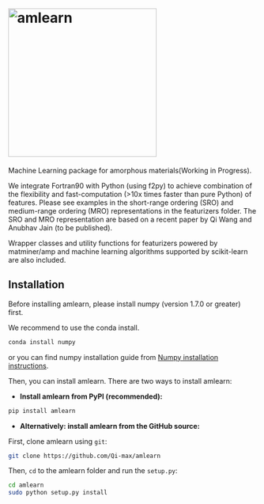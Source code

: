 # <img alt="amlearn" src="docs_rst/_static/amlearn_logo.png" width="300">
Machine Learning package for amorphous materials(Working in Progress).

We integrate Fortran90 with Python (using f2py) to achieve combination of the
flexibility and fast-computation (>10x times faster than pure Python) of features. Please see examples
in the short-range ordering (SRO) and medium-range ordering (MRO) representations
in the featurizers folder. The SRO and MRO representation are based on a recent
paper by Qi Wang and Anubhav Jain (to be published).

Wrapper classes and utility functions for featurizers powered by matminer/amp and machine
learning algorithms supported by scikit-learn are also included.




## Installation

Before installing amlearn, please install numpy (version 1.7.0 or greater) first.

We recommend to use the conda install.

```sh
conda install numpy
```

or you can find numpy installation guide from [Numpy installation instructions](https://www.scipy.org/install.html).


Then, you can install amlearn. There are two ways to install amlearn:

- **Install amlearn from PyPI (recommended):**

```sh
pip install amlearn
```


- **Alternatively: install amlearn from the GitHub source:**

First, clone amlearn using `git`:

```sh
git clone https://github.com/Qi-max/amlearn
```

 Then, `cd` to the amlearn folder and run the `setup.py`:
```sh
cd amlearn
sudo python setup.py install
```

